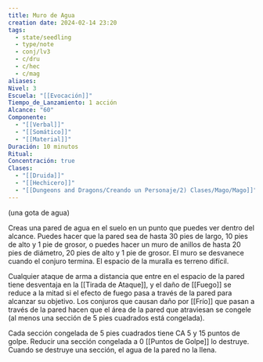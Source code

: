 ```yaml
---
title: Muro de Agua
creation date: 2024-02-14 23:20
tags:
  - state/seedling
  - type/note
  - conj/lv3
  - c/dru
  - c/hec
  - c/mag
aliases: 
Nivel: 3
Escuela: "[[Evocación]]"
Tiempo_de_Lanzamiento: 1 acción
Alcance: "60"
Componente:
  - "[[Verbal]]"
  - "[[Somático]]"
  - "[[Material]]"
Duración: 10 minutos
Ritual: 
Concentración: true
Clases:
  - "[[Druida]]"
  - "[[Hechicero]]"
  - "[[Dungeons and Dragons/Creando un Personaje/2) Clases/Mago/Mago]]"
---
```

(una gota de agua)

Creas una pared de agua en el suelo en un punto que puedes ver dentro del alcance. Puedes hacer que la pared sea de hasta 30 pies de largo, 10 pies de alto y 1 pie de grosor, o puedes hacer un muro de anillos de hasta 20 pies de diámetro, 20 pies de alto y 1 pie de grosor. El muro se desvanece cuando el conjuro termina. El espacio de la muralla es terreno difícil.

Cualquier ataque de arma a distancia que entre en el espacio de la pared tiene desventaja en la [[Tirada de Ataque]], y el daño de [[Fuego]] se reduce a la mitad si el efecto de fuego pasa a través de la pared para alcanzar su objetivo. Los conjuros que causan daño por [[Frío]] que pasan a través de la
pared hacen que el área de la pared que atraviesan se congele (al menos una sección de 5 pies cuadrados está congelada).

Cada sección congelada de 5 pies cuadrados tiene CA 5 y 15 puntos de golpe. Reducir una sección congelada a 0 [[Puntos de Golpe]] lo destruye. Cuando se destruye una sección, el agua de la pared no la llena.
